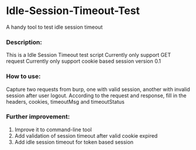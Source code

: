 # Idle-Session-Timeout-Test
A handy tool to test idle session timeout

### Description:
This is a Idle Session Timeout test script
Currently only support GET request
Currently only support cookie based session
version 0.1

### How to use:
Capture two requests from burp, one with valid session, another with invalid session after user logout.
According to the request and response, fill in the headers, cookies, timeoutMsg and timeoutStatus

### Further improvement:
1. Improve it to command-line tool
2. Add validation of session timeout after valid cookie expired
3. Add idle session timeout for token based session
